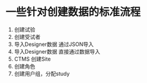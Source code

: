 # 一些针对创建数据的标准流程
1. 创建试验
2. 创建受试者
3. 导入Designer数据  通过JSON导入
4. 导入Designer数据  直接通过数据导入
5. CTMS  创建Site
6. 创建角色
7. 创建用户组，分配study
